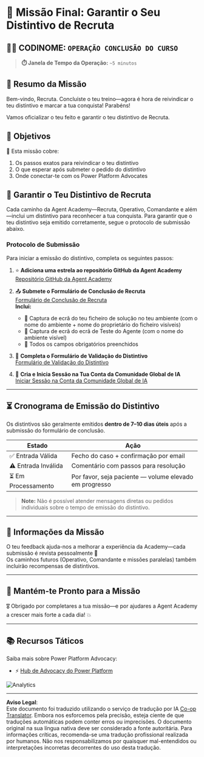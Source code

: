 <!--
CO_OP_TRANSLATOR_METADATA:
{
  "original_hash": "c309da91b8c84aad1ab6e8bbf25674df",
  "translation_date": "2025-10-18T02:53:55+00:00",
  "source_file": "docs/recruit/course-completion-badges-recruit/README.md",
  "language_code": "pt"
}
-->
# 🚨 Missão Final: Garantir o Seu Distintivo de Recruta

## 🕵️‍♂️ CODINOME: `OPERAÇÃO CONCLUSÃO DO CURSO`

> **⏱️ Janela de Tempo da Operação:** `~5 minutos`  

## 🎯 Resumo da Missão

Bem-vindo, Recruta. Concluíste o teu treino—agora é hora de reivindicar o teu distintivo e marcar a tua conquista! Parabéns!  

Vamos oficializar o teu feito e garantir o teu distintivo de Recruta.

## 🔎 Objetivos

📖 Esta missão cobre:

1. Os passos exatos para reivindicar o teu distintivo
1. O que esperar após submeter o pedido do distintivo
1. Onde conectar-te com os Power Platform Advocates

## 🏅 Garantir o Teu Distintivo de Recruta

Cada caminho da Agent Academy—Recruta, Operativo, Comandante e além—inclui um distintivo para reconhecer a tua conquista. Para garantir que o teu distintivo seja emitido corretamente, segue o protocolo de submissão abaixo.

### Protocolo de Submissão

Para iniciar a emissão do distintivo, completa os seguintes passos:

1. ⭐ **Adiciona uma estrela ao repositório GitHub da Agent Academy**  
   [Repositório GitHub da Agent Academy](https://github.com/microsoft/agent-academy)

1. 📤 **Submete o Formulário de Conclusão de Recruta**  
   [Formulário de Conclusão de Recruta](https://aka.ms/agent-academy-recruit/badge)  
   **Inclui:**
      * 📸 Captura de ecrã do teu ficheiro de solução no teu ambiente (com o nome do ambiente + nome do proprietário do ficheiro visíveis)
      * 📸 Captura de ecrã do ecrã de Teste do Agente (com o nome do ambiente visível)
      * 📝 Todos os campos obrigatórios preenchidos

1. 🧾 **Completa o Formulário de Validação do Distintivo**  
   [Formulário de Validação do Distintivo](https://aka.ms/agent-academy-recruit/form)

1. 🔐 **Cria e Inicia Sessão na Tua Conta da Comunidade Global de IA**  
   [Iniciar Sessão na Conta da Comunidade Global de IA](https://globalai.community/auth/login)

---

## ⏳ Cronograma de Emissão do Distintivo

Os distintivos são geralmente emitidos **dentro de 7–10 dias úteis** após a submissão do formulário de conclusão.

| Estado            | Ação                                     |
|-------------------|------------------------------------------|
| ✅ Entrada Válida | Fecho do caso + confirmação por email    |
| ⚠️ Entrada Inválida | Comentário com passos para resolução    |
| ⏳ Em Processamento | Por favor, seja paciente — volume elevado em progresso |

> **Note:** Não é possível atender mensagens diretas ou pedidos individuais sobre o tempo de emissão do distintivo.

---

## 🧠 Informações da Missão

O teu feedback ajuda-nos a melhorar a experiência da Academy—cada submissão é revista pessoalmente 💖  
Os caminhos futuros (Operativo, Comandante e missões paralelas) também incluirão recompensas de distintivos.

---

## 📡 Mantém-te Pronto para a Missão

🎖 Obrigado por completares a tua missão—e por ajudares a Agent Academy a crescer mais forte a cada dia! 💥

---

## 📚 Recursos Táticos

Saiba mais sobre Power Platform Advocacy:

* ⚡ [Hub de Advocacy do Power Platform](https://aka.ms/power-advocates)

<img src="https://m365-visitor-stats.azurewebsites.net/agent-academy/recruit/final-mission" alt="Analytics" />

---

**Aviso Legal**:  
Este documento foi traduzido utilizando o serviço de tradução por IA [Co-op Translator](https://github.com/Azure/co-op-translator). Embora nos esforcemos pela precisão, esteja ciente de que traduções automáticas podem conter erros ou imprecisões. O documento original na sua língua nativa deve ser considerado a fonte autoritária. Para informações críticas, recomenda-se uma tradução profissional realizada por humanos. Não nos responsabilizamos por quaisquer mal-entendidos ou interpretações incorretas decorrentes do uso desta tradução.